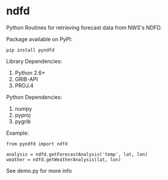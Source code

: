 ndfd
====

Python Routines for retrieving forecast data from NWS's NDFD.

Package available on PyPI:

    pip install pyndfd

Library Dependencies:

1. Python 2.6+
2. GRIB-API
3. PROJ.4

Python Dependencies:

1. numpy
2. pyproj
3. pygrib

Example:

    from pyndfd import ndfd
    
    analysis = ndfd.getForecastAnalysis('temp', lat, lon)
    weather = ndfd.getWeatherAnalysis(lat, lon)

See demo.py for more info

